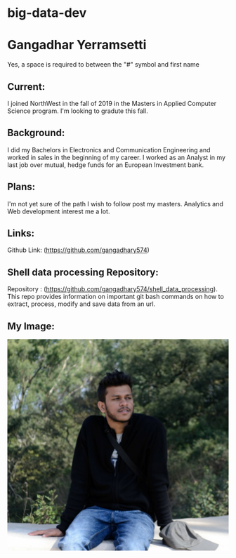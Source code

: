 # big-data-dev

# Gangadhar Yerramsetti

Yes, a space is required to between the "#" symbol and first name 

## Current:

I joined NorthWest in the fall of 2019 in the Masters in Applied Computer Science program. I'm looking to gradute this fall.

## Background: 

I did my Bachelors in Electronics and Communication Engineering and worked in sales in the beginning of my career. I worked as an Analyst in my last job over mutual, hedge funds for an European Investment bank. 

## Plans: 
I'm not yet sure of the path I wish to follow post my masters. Analytics and Web development interest me a lot.

## Links: 
Github Link: (https://github.com/gangadhary574)

## Shell data processing Repository:

Repository : (https://github.com/gangadhary574/shell_data_processing). 
This repo provides information on important git bash commands on how to extract, process, modify and save data from an url. 

## My Image: 

![Gangadhar](Gangadhar.png)
